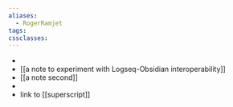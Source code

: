 ```yaml
---
aliases:
  - RogerRamjet
tags: 
cssclasses:
---
```


-
- [[a note to experiment with Logseq-Obsidian interoperability]]
- [[a note second]]
-
- link to [[superscript]]

